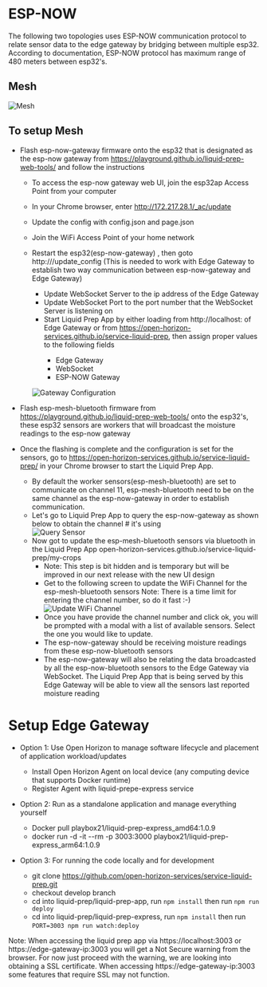 
# ESP-NOW
The following two topologies uses ESP-NOW communication protocol to relate sensor data to the edge gateway by bridging between multiple esp32.  According to documentation, ESP-NOW protocol has maximum range of 480 meters between esp32's.  

## Mesh
![Mesh](https://github.com/Liquid-Prep/LiquidPrep-Hardware/blob/develop/esp-now/mesh.jpg?raw=true) 

## To setup Mesh
- Flash esp-now-gateway firmware onto the esp32 that is designated as the esp-now gateway from https://playground.github.io/liquid-prep-web-tools/ and follow the instructions 
  - To access the esp-now gateway web UI, join the esp32ap Access Point from your computer
  - In your Chrome browser, enter http://172.217.28.1/_ac/update
  - Update the config with config.json and page.json
  - Join the WiFi Access Point of your home network
  - Restart the esp32(esp-now-gateway) , then goto http://<esp32-ip>/update_config (This is needed to work with Edge Gateway to establish two way communication between esp-now-gateway and Edge Gateway) 
    - Update WebSocket Server to the ip address of the Edge Gateway
    - Update WebSocket Port to the port number that the WebSocket Server is listening on
    - Start Liquid Prep App by either loading from http://localhost:<port> of Edge Gateway or from https://open-horizon-services.github.io/service-liquid-prep, then assign proper values to the following fields
      - Edge Gateway
      - WebSocket
      - ESP-NOW Gateway

    ![Gateway Configuration](https://github.com/Liquid-Prep/LiquidPrep-Hardware/blob/develop/esp-now/gateway-info.png?raw=true) 

- Flash esp-mesh-bluetooth firmware from https://playground.github.io/liquid-prep-web-tools/ onto the esp32's, these esp32 sensors are workers that will broadcast the moisture readings to the esp-now gateway

- Once the flashing is complete and the configuration is set for the sensors, go to https://open-horizon-services.github.io/service-liquid-prep/ in your Chrome browser to start the Liquid Prep App.
  - By default the worker sensors(esp-mesh-bluetooth) are set to communicate on channel 11, esp-mesh-bluetooth need to be on the same channel as the esp-now-gateway in order to establish communication.
  - Let's go to Liquid Prep App to query the esp-now-gateway as shown below to obtain the channel # it's using  
  ![Query Sensor](https://github.com/Liquid-Prep/LiquidPrep-Hardware/blob/develop/esp-now/query-sensor.png?raw=true) 
  - Now got to update the esp-mesh-bluetooth sensors via bluetooth in the Liquid Prep App open-horizon-services.github.io/service-liquid-prep/my-crops
    - Note: This step is bit hidden and is temporary but will be improved in our next release with the new UI design 
    - Get to the following screen to update the WiFi Channel for the esp-mesh-bluetooth sensors
    Note:  There is a time limit for entering the channel number, so do it fast :-)
    ![Update WiFi Channel](https://github.com/Liquid-Prep/LiquidPrep-Hardware/blob/develop/esp-now/update-wifi-channel.png?raw=true) 
    - Once you have provide the channel number and click ok, you will be prompted with a modal with a list of available sensors.  Select the one you would like to update.  
    - The esp-now-gateway should be receiving moisture readings from these esp-now-bluetooth sensors
    - The esp-now-gateway will also be relating the data broadcasted by all the esp-now-bluetooth sensors to the Edge Gateway via WebSocket.  The Liquid Prep App that is being served by this Edge Gateway will be able to view all the sensors last reported moisture reading

# Setup Edge Gateway
  - Option 1: Use Open Horizon to manage software lifecycle and placement of application workload/updates
    - Install Open Horizon Agent on local device (any computing device that supports Docker runtime)
    - Register Agent with liquid-prepe-express service


  - Option 2: Run as a standalone application and manage everything yourself
    - Docker pull playbox21/liquid-prep-express_amd64:1.0.9
    - docker run -d -it --rm -p 3003:3000 playbox21/liquid-prep-express_arm64:1.0.9


  - Option 3: For running the code locally and for development
    - git clone https://github.com/open-horizon-services/service-liquid-prep.git
    - checkout develop branch
    - cd into liquid-prep/liquid-prep-app, run ```npm install``` then run ```npm run deploy```
    - cd into liquid-prep/liquid-prep-express, run ```npm install``` then run ```PORT=3003 npm run watch:deploy```

Note:  When accessing the liquid prep app via https://localhost:3003 or https://edge-gateway-ip:3003 you will get a Not Secure warning from the browser.  For now just proceed with the warning, we are looking into obtaining a SSL certificate.  When accessing https://edge-gateway-ip:3003 some features that require SSL may not function.


